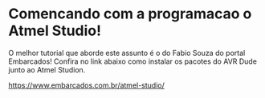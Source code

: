 # Comencando com a programacao o Atmel Studio! 

 O melhor tutorial que aborde este assunto é o do Fabio Souza do portal Embarcados! Confira no link abaixo como instalar
os pacotes do AVR Dude junto ao Atmel Studion.

https://www.embarcados.com.br/atmel-studio/
